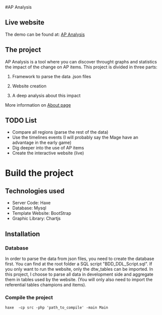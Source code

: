 #AP Analysis

## Live website
The demo can be found at: [AP Analysis](http://www.meilleursjeux.net/APAnalysis)

## The project
AP Analysis is a tool where you can discover throught graphs and statistics the impact of the change on AP items. 
This project is divided in three parts:

1) Framework to parse the data .json files

2) Website creation

3) A deep analysis about this impact

More information on [About page](http://www.meilleursjeux.net/APAnalysis/about/)

## TODO List

* Compare all regions (parse the rest of the data)
* Use the timelines events (I will probably say the Mage have an advantage in the early game)
* Dig deeper into the use of AP items
* Create the interactive website (live)

# Build the project

## Technologies used

* Server Code: Haxe
* Database: Mysql
* Template Website: BootStrap
* Graphic Library: Chartjs

## Installation

### Database
In order to parse the data from json files, you need to create the database first. You can find at the root folder a SQL script "BDD_DDL_Script.sql". If you only want to run the website, only the dtw_tables can be imported. In this project, I choose to parse all data in development side and aggregate them in tables used by the website. (You will only also need to import the referential tables champions and items).

### Compile the project

    haxe  -cp src -php 'path_to_compile' -main Main
